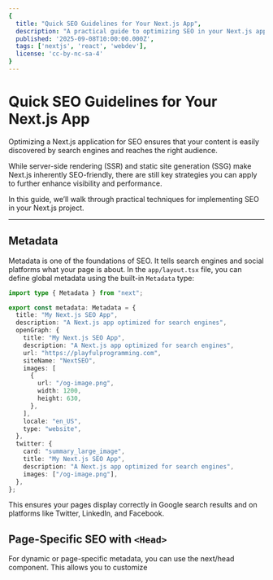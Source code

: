 ```yaml
---
{
  title: "Quick SEO Guidelines for Your Next.js App",
  description: "A practical guide to optimizing SEO in your Next.js application.",
  published: '2025-09-08T10:00:00.000Z',
  tags: ['nextjs', 'react', 'webdev'],
  license: 'cc-by-nc-sa-4'
}
---
```


# Quick SEO Guidelines for Your Next.js App

Optimizing a Next.js application for SEO ensures that your content is easily discovered by search engines and reaches the right audience. 

While server-side rendering (SSR) and static site generation (SSG) make Next.js inherently SEO-friendly, there are still key strategies you can apply to further enhance visibility and performance. 

In this guide, we’ll walk through practical techniques for implementing SEO in your Next.js project.

---

## Metadata

Metadata is one of the foundations of SEO. It tells search engines and social platforms what your page is about. 
In the `app/layout.tsx` file, you can define global metadata using the built-in `Metadata` type:  


```ts
import type { Metadata } from "next";

export const metadata: Metadata = {
  title: "My Next.js SEO App",
  description: "A Next.js app optimized for search engines",
  openGraph: {
    title: "My Next.js SEO App",
    description: "A Next.js app optimized for search engines",
    url: "https://playfulprogramming.com",
    siteName: "NextSEO",
    images: [
      {
        url: "/og-image.png",
        width: 1200,
        height: 630,
      },
    ],
    locale: "en_US",
    type: "website",
  },
  twitter: {
    card: "summary_large_image",
    title: "My Next.js SEO App",
    description: "A Next.js app optimized for search engines",
    images: ["/og-image.png"],
  },
};
```

This ensures your pages display correctly in Google search results and on platforms like Twitter, LinkedIn, and Facebook.

## Page-Specific SEO with `<Head>`

For dynamic or page-specific metadata, you can use the next/head component. This allows you to customize <title> and meta tags per page:

```tsx
import Head from "next/head";

export default function HomePage() {
  return (
    <>
      <Head>
        <title>Home - My Next.js SEO App</title>
        <meta
          name="description"
          content="Welcome to my SEO-optimized Next.js app."
        />
        <meta name="robots" content="index, follow" />
      </Head>
      <main>
        <h1>Welcome to My Next.js SEO App</h1>
        <p>
          Optimize your Next.js application for better search engine visibility.
        </p>
      </main>
    </>
  );
}
```
This approach is particularly useful for blogs, e-commerce product pages, or landing pages where metadata must vary.

## Structured Data (JSON-LD)

Structured data helps search engines understand your content better and can enable rich snippets (star ratings, article previews, etc.) in search results.

```tsx
<script
  type="application/ld+json"
  dangerouslySetInnerHTML={{
    __html: JSON.stringify({
      "@context": "https://schema.org",
      "@type": "BlogPosting",
      "headline": "Quick SEO Guideline for Next.js App",
      "description": "Learn how to optimize your Next.js app for SEO effectively.",
      "author": {
        "@type": "Person",
        "name": "Your Name"
      },
      "datePublished": "2024-11-14",
      "publisher": {
        "@type": "Organization",
        "name": "Your Company",
        "logo": {
          "@type": "ImageObject",
          "url": "/logo.png"
        }
      }
    }),
  }}
/>
```
Adding schema markup makes your content more likely to stand out in search results.

## Sitemaps

Sitemaps help search engines crawl your site efficiently. With Next.js, you can generate a sitemap using the `sitemap.ts` convention.

1. Create `app/sitemap.ts`:

```ts
import type { MetadataRoute } from "next";

export default function sitemap(): MetadataRoute.Sitemap {
  return [
    {
      url: "https://playfulprogramming.com",
      lastModified: new Date(),
      changeFrequency: "yearly",
      priority: 1,
    },
    {
      url: "https://playfulprogramming.com/about",
      lastModified: new Date(),
      changeFrequency: "monthly",
      priority: 0.8,
    },
    {
      url: "https://playfulprogramming.com/blog",
      lastModified: new Date(),
      changeFrequency: "weekly",
      priority: 0.5,
    },
  ];
}
```
2. Access your sitemap at:

```
https://playfulprogramming.com/sitemap.xml
```
You can also dynamically generate entries from your CMS or database, so new content is automatically included.

## Robots

The `robots.txt` file guides search engine crawlers on which parts of your site to index. With `next-sitemap`, this file is generated automatically.

Example:

```
User-agent: *
Disallow: /admin/
Allow: /

Sitemap: https://playfulprogramming.com/sitemap.xml
```

This ensures sensitive or irrelevant pages aren’t indexed.

## Image Optimization

Optimized images improve both performance and SEO. Best practices:

- Use the `next/image` component for automatic optimization.
- Always provide descriptive `alt` attributes for accessibility and SEO.
- Prefer modern formats (WebP/AVIF) and compress large files.

```tsx
import Image from 'next/image';

<Image
  src="/hero.png"
  alt="Hero section image"
  width={1200}
  height={600}
/>
```
## Performance and Core Web Vitals

Google ranks pages partly based on Core Web Vitals (loading speed, interactivity, visual stability). Improve them by:

- Leveraging SSR or SSG for faster first loads.
- Minimizing JavaScript and CSS bundle sizes.
- Using caching and CDN for static assets.
- Avoiding large layout shifts by setting explicit image dimensions.

## Conclusion

To optimize SEO in your Next.js app, focus on:

- ✅ Defining proper metadata and page titles
- ✅ Using `<Head>` for page-specific SEO
- ✅ Adding structured data (JSON-LD)
- ✅ Generating a sitemap and robots.txt
- ✅ Optimizing images for speed and accessibility
- ✅ Improving Core Web Vitals

By applying these practices, your Next.js app will load faster, rank higher, and deliver a better user experience.
